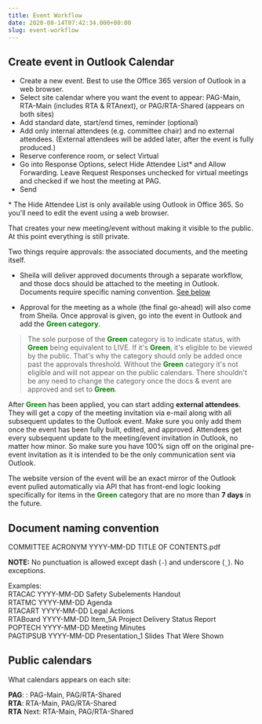 ```yaml
---
title: Event Workflow
date: 2020-08-14T07:42:34.000+00:00
slug: event-workflow
---
```


## Create event in Outlook Calendar

- Create a new event. Best to use the Office 365 version of Outlook in a web browser.
- Select site calendar where you want the event to appear: PAG-Main, RTA-Main (includes RTA & RTAnext), or PAG/RTA-Shared (appears on both sites)
- Add standard date, start/end times, reminder (optional)
- Add only internal attendees (e.g. committee chair) and no external attendees. (External attendees will be added later, after the event is fully produced.)
- Reserve conference room, or select Virtual
- Go into Response Options, select Hide Attendee List&#42; and Allow Forwarding. Leave Request Responses unchecked for virtual meetings and checked if we host the meeting at PAG. 
- Send

&#42; The Hide Attendee List is only available using Outlook in Office 365. So you'll need to edit the event using a web browser.

That creates your new meeting/event without making it visible to the public. At this point everything is still private.

Two things require approvals: the associated documents, and the meeting itself. 

- Sheila will deliver approved documents through a separate workflow, and those docs should be attached to the meeting in Outlook. Documents require specific naming convention. [See below](/event-workflow#document-naming-convention)

- Approval for the meeting as a whole (the final go-ahead) will also come from Sheila. Once approval is given, go into the event in Outlook and add the <b style="color:green;">Green category</b>. 

> The sole purpose of the <b style="color:green;">Green</b> category is to indicate status, with <b style="color:green;">Green</b> being equivalent to LIVE. If it's <b style="color:green;">Green</b>, it's eligible to be viewed by the public. That's why the category should only be added once past the approvals threshold. Without the <b style="color:green;">Green</b> category it's not eligible and will not appear on the public calendars. There shouldn't be any need to change the category once the docs & event are approved and set to <b style="color:green;">Green</b>.

After <b style="color:green;">Green</b> has been applied, you can start adding <b>external attendees</b>. They will get a copy of the meeting invitation via e-mail along with all subsequent updates to the Outlook event. Make sure you only add them once the event has been fully built, edited, and approved. Attendees get every subsequent update to the meeting/event invitation in Outlook, no matter how minor. So make sure you have 100% sign off on the original pre-event invitation as it is intended to be the only communication sent via Outlook.

The website version of the event will be an exact mirror of the Outlook event pulled automatically via API that has front-end logic looking specifically for items in the <b style="color:green;">Green</b> category that are no more than **7 days** in the future. 

## Document naming convention
COMMITTEE ACRONYM YYYY-MM-DD TITLE OF CONTENTS.pdf

**NOTE:** No punctuation is allowed except dash (`-`) and underscore (`_`). No exceptions.

Examples:<br>
RTACAC YYYY-MM-DD Safety Subelements Handout<br>
RTATMC YYYY-MM-DD Agenda<br>
RTACART YYYY-MM-DD Legal Actions<br>
RTABoard YYYY-MM-DD Item_5A Project Delivery Status Report<br>
POPTECH YYYY-MM-DD Meeting Minutes<br>
PAGTIPSUB YYYY-MM-DD Presentation_1 Slides That Were Shown

## Public calendars

What calendars appears on each site:

**PAG**: : PAG-Main, PAG/RTA-Shared<br>
**RTA**: RTA-Main, PAG/RTA-Shared<br>
**RTA** Next: RTA-Main, PAG/RTA-Shared
